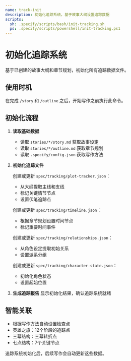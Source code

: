 ```yaml
---
name: track-init
description: 初始化追踪系统，基于故事大纲设置追踪数据
scripts:
  sh: .specify/scripts/bash/init-tracking.sh
  ps: .specify/scripts/powershell/init-tracking.ps1
---
```


# 初始化追踪系统

基于已创建的故事大纲和章节规划，初始化所有追踪数据文件。

## 使用时机

在完成 `/story` 和 `/outline` 之后，开始写作之前执行此命令。

## 初始化流程

1. **读取基础数据**
   - 读取 `stories/*/story.md` 获取故事设定
   - 读取 `stories/*/outline.md` 获取章节规划
   - 读取 `.specify/config.json` 获取写作方法

2. **初始化追踪文件**

   创建或更新 `spec/tracking/plot-tracker.json`：
   - 从大纲提取主线和支线
   - 标记关键情节节点
   - 设置伏笔追踪点

   创建或更新 `spec/tracking/timeline.json`：
   - 根据章节规划设置时间节点
   - 标记重要时间事件

   创建或更新 `spec/tracking/relationships.json`：
   - 从角色设定提取初始关系
   - 设置派系分组

   创建或更新 `spec/tracking/character-state.json`：
   - 初始化角色状态
   - 设置起始位置

3. **生成追踪报告**
   显示初始化结果，确认追踪系统就绪

## 智能关联

- 根据写作方法自动设置检查点
- 英雄之旅：12个阶段的追踪点
- 三幕结构：三幕转折点
- 七点结构：7个关键节点

追踪系统初始化后，后续写作会自动更新这些数据。